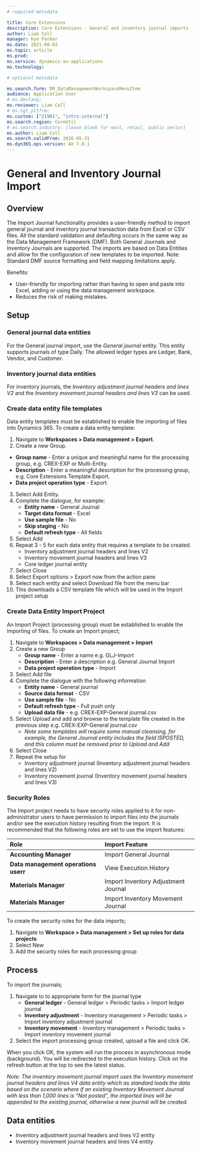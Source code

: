 ```yaml
---
# required metadata

title: Core Extensions
description: Core Extensions - General and inventory journal imports
author: Liam Coll
manager: Kym Parker
ms.date: 2021-08-02
ms.topic: article
ms.prod: 
ms.service: dynamics-ax-applications
ms.technology: 

# optional metadata

ms.search.form: DM_DataManagementWorkspaceMenuItem
audience: Application User
# ms.devlang: 
ms.reviewer: Liam Coll
# ms.tgt_pltfrm: 
ms.custom: ["21901", "intro-internal"]
ms.search.region: CoreUtil
# ms.search.industry: [leave blank for most, retail, public sector]
ms.author: Liam Coll
ms.search.validFrom: 2016-05-31
ms.dyn365.ops.version: AX 7.0.1
---
```


# General and Inventory Journal Import
## Overview
The Import Journal functionality provides a user-friendly method to import general journal and inventory journal transaction data from Excel or CSV files. All the standard validation and defaulting occurs in the same way as the Data Management Framework (DMF). Both General Journals and Inventory Journals are supported. The imports are based on Data Entities and allow for the configuration of new templates to be imported. Note: Standard DMF source formatting and field mapping limitations apply.

Benefits:
* User-friendly for importing rather than having to open and paste into Excel, adding or using the data management workspace.
* Reduces the risk of making mistakes.

## Setup
### General journal data entities
For the General journal import, use the *General journal* entity. This entity supports journals of type Daily. The allowed ledger types are Ledger, Bank, Vendor, and Customer.

### Inventory journal data entities
For inventory journals, the *Inventory adjustment journal headers and lines V2* and the *Inventory movement journal headers and lines V3* can be used.

### Create data entity file templates
Data entity templates must be established to enable the importing of files into Dynamics 365. To create a data entity template:
1. Navigate to **Workspaces > Data management > Export**.
2. Create a new Group.
* **Group name** - Enter a unique and meaningful name for the processing group, e.g. CREX-EXP or Multi-Entity.
* **Description**	- Enter a meaningful description for the processing group, e.g. Core Extensions Template Export.
* **Data project operation type**	- Export.
3.	Select Add Entity.
4.	Complete the dialogue, for example:
    * **Entity name**	- General Journal
    * **Target data format** - Excel
    * **Use sample file**	- No
    * **Skip staging** - No
    * **Default refresh type** - All fields
5.	Select Add
6.	Repeat 3 - 5 for each data entity that requires a template to be created.
    * Inventory adjustment journal headers and lines V2
    * Inventory movement journal headers and lines V3
    * Core ledger journal entity
7.	Select Close
8.	Select Export options > Export now from the action pane
9.	Select each entity and select Download file from the menu bar
10.	This downloads a CSV template file which will be used in the Import project setup
 
 
### Create Data Entity Import Project
An Import Project (processing group) must be established to enable the importing of files. To create an Import project; 
1. Navigate to **Workspaces > Data management > Import**
2. Create a new Group
    * **Group name** - Enter a name e.g. GLJ-Import
    * **Description**	- Enter a description e.g. General Journal Import
    * **Data project operation type**	- Import
3. Select Add file
4. Complete the dialogue with the following information
    * **Entity name** -	General journal
    * **Source data format** - CSV
    * **Use sample file** -	No
    * **Default refresh type** - Full push only
    * **Upload data file** - e.g. CREX-EXP-General journal.csv
5. Select Upload and add and browse to the template file created in the previous step e.g. CREX-EXP-General journal.csv
    * *Note some templates will require some manual cleansing, for example, the General Journal entity includes the field ISPOSTED, and this column must be removed prior to Upload and Add*
6. Select Close
7. Repeat the setup for
    * Inventory adjustment journal (Inventory adjustment journal headers and lines V2)
    * Inventory movement journal (Inventory movement journal headers and lines V3)
 
### Security Roles
The Import project needs to have security roles applied to it for non-administrator users to have permission to import files into the journals and/or see the execution history resulting from the import. It is recommended that the following roles are set to use the import features:

|  **Role**  | **Import Feature** | 
|:---|:---|     
|  **Accounting Manager**  | Import General Journal |   
|  **Data management operations userr**  | View Execution History | 
|  **Materials Manager**  | Import Inventory Adjustment Journal |   
|  **Materials Manager**  | Import Inventory Movement Journal |   


To create the security roles for the data imports;
1. Navigate to **Workspace > Data management > Set up roles for data projects**
2. Select New
3. Add the security roles for each processing group

## Process
To import the journals; 
1. Navigate to to appropriate form for the journal type
    * **General ledger** - General ledger > Periodic tasks > Import ledger journal
    * **Inventory adjustment** - Inventory management > Periodic tasks > Import inventory adjustment journal
    * **Inventory movement** - Inventory management > Periodic tasks > Import inventory movement journal
2. Select the import processing group created, upload a file and click OK.

When you click OK, the system will run the process in asynchronous mode (background). You will be redirected to the execution history. Click on the refresh button at the top to see the latest status. 

*Note: The inventory movement journal import uses the Inventory movement journal headers and lines V4 data entity which as standard loads the data based on the scenario where if an existing Inventory Movement Journal with less than 1,000 lines is “Not posted”, the imported lines will be appended to the existing journal, otherwise a new journal will be created.*

## Data entities
- Inventory adjustment journal headers and lines V2 entity
- Inventory movement journal headers and lines V4 entity
